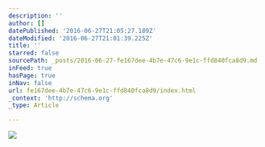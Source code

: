 ```yaml
---
description: ''
author: []
datePublished: '2016-06-27T21:05:27.189Z'
dateModified: '2016-06-27T21:01:39.225Z'
title: ''
starred: false
sourcePath: _posts/2016-06-27-fe167dee-4b7e-47c6-9e1c-ffd840fca8d9.md
inFeed: true
hasPage: true
inNav: false
url: fe167dee-4b7e-47c6-9e1c-ffd840fca8d9/index.html
_context: 'http://schema.org'
_type: Article

---
```

![](https://the-grid-user-content.s3-us-west-2.amazonaws.com/80dd714a-6226-4be4-8374-bd42df79acb1.jpg)